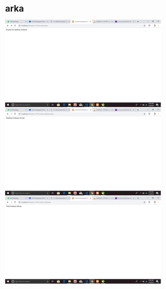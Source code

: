 # arka
![alt text](https://github.com/kamila05/arka/blob/master/cd1.jpg)
![alt text](https://github.com/kamila05/arka/blob/master/cd2.jpg)
![alt text](https://github.com/kamila05/arka/blob/master/cd3.jpg)
